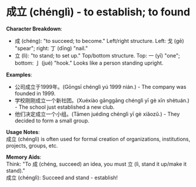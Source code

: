 # **成立 (chénglì) - to establish; to found**

**Character Breakdown**:  
- 成 (chéng): "to succeed; to become." Left/right structure. Left: 戈 (gē) "spear"; right: 丁 (dīng) "nail."  
- 立 (lì): "to stand; to set up." Top/bottom structure. Top: 一 (yī) "one"; bottom: 亅 (jué) "hook." Looks like a person standing upright.

**Examples**:  
- 公司成立于1999年。(Gōngsī chénglì yú 1999 nián.) - The company was founded in 1999.  
- 学校刚刚成立一个新社团。(Xuéxiào gānggāng chénglì yī gè xīn shètuán.) - The school just established a new club.  
- 他们决定成立一个小组。(Tāmen juédìng chénglì yī gè xiǎozǔ.) - They decided to form a small group.

**Usage Notes**:  
成立 (chénglì) is often used for formal creation of organizations, institutions, projects, groups, etc.

**Memory Aids**:  
Think: "To 成 (chéng, succeed) an idea, you must 立 (lì, stand it up/make it stand)."  
成立 (chénglì): Succeed and stand - establish!